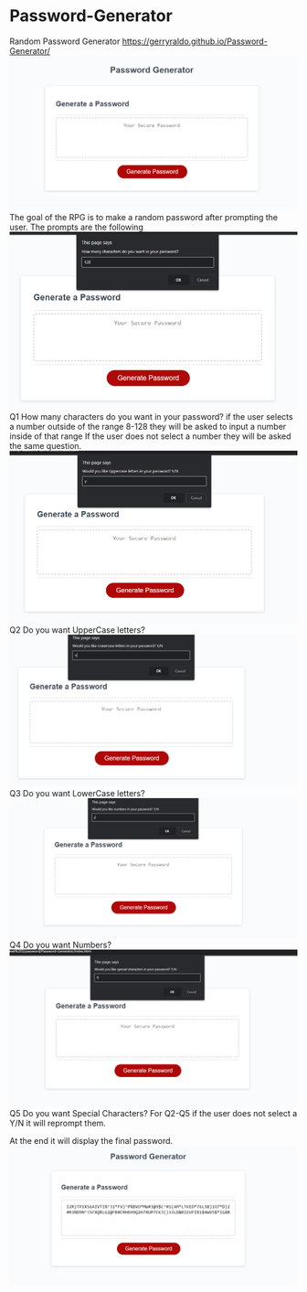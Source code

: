 # Password-Generator
Random Password Generator
https://gerryraldo.github.io/Password-Generator/
![HomePage.img](./Screenshots/Home.PNG)
The goal of the RPG is to make a random password after prompting the user.
The prompts are the following
![HowManyChar?](./Screenshots/Number.PNG)
Q1 How many characters do you want in your password?
    if the user selects a number outside of the range 8-128 they will be asked to input a number inside of that range
    If the user does not select a number they will be asked the same question.
![DoYouWantUpper?](./Screenshots/UpperLetter.PNG)
Q2 Do you want UpperCase letters?
![DoYouWantLower?](./Screenshots/LowerLetter.PNG)
Q3 Do you want LowerCase letters?
![DoYouWantNumbers?](./Screenshots/NumbersInPass.PNG)
Q4 Do you want Numbers?
![DoYouWantSpecial?](./Screenshots/SpecialChar.PNG)
Q5 Do you want Special Characters?
    For Q2-Q5 if the user does not select a Y/N it will reprompt them.

At the end it will display the final password.
![FinalPassword](./Screenshots/FinalPass.PNG)